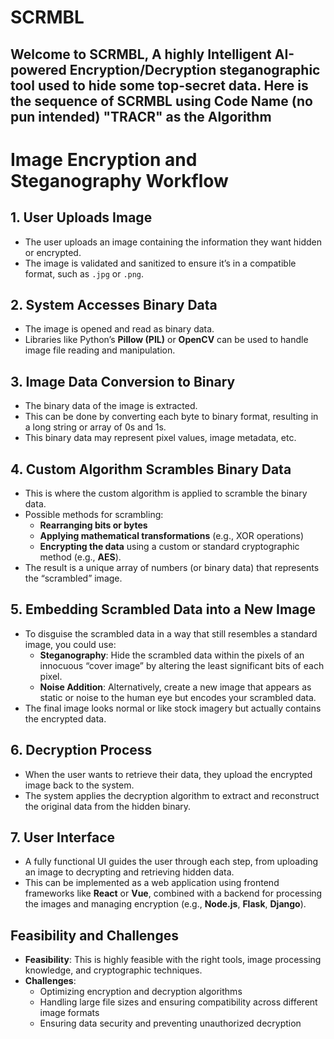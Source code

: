 # SCRMBL
## Welcome to SCRMBL, A highly Intelligent AI-powered Encryption/Decryption steganographic tool used to hide some top-secret data. Here is the sequence of SCRMBL using Code Name (no pun intended) "TRACR" as the Algorithm
# Image Encryption and Steganography Workflow

## 1. User Uploads Image
- The user uploads an image containing the information they want hidden or encrypted.
- The image is validated and sanitized to ensure it’s in a compatible format, such as `.jpg` or `.png`.

## 2. System Accesses Binary Data
- The image is opened and read as binary data.
- Libraries like Python’s **Pillow (PIL)** or **OpenCV** can be used to handle image file reading and manipulation.

## 3. Image Data Conversion to Binary
- The binary data of the image is extracted.
- This can be done by converting each byte to binary format, resulting in a long string or array of 0s and 1s.
- This binary data may represent pixel values, image metadata, etc.

## 4. Custom Algorithm Scrambles Binary Data
- This is where the custom algorithm is applied to scramble the binary data.
- Possible methods for scrambling:
  - **Rearranging bits or bytes**
  - **Applying mathematical transformations** (e.g., XOR operations)
  - **Encrypting the data** using a custom or standard cryptographic method (e.g., **AES**).
- The result is a unique array of numbers (or binary data) that represents the “scrambled” image.

## 5. Embedding Scrambled Data into a New Image
- To disguise the scrambled data in a way that still resembles a standard image, you could use:
  - **Steganography**: Hide the scrambled data within the pixels of an innocuous “cover image” by altering the least significant bits of each pixel.
  - **Noise Addition**: Alternatively, create a new image that appears as static or noise to the human eye but encodes your scrambled data.
- The final image looks normal or like stock imagery but actually contains the encrypted data.

## 6. Decryption Process
- When the user wants to retrieve their data, they upload the encrypted image back to the system.
- The system applies the decryption algorithm to extract and reconstruct the original data from the hidden binary.

## 7. User Interface
- A fully functional UI guides the user through each step, from uploading an image to decrypting and retrieving hidden data.
- This can be implemented as a web application using frontend frameworks like **React** or **Vue**, combined with a backend for processing the images and managing encryption (e.g., **Node.js**, **Flask**, **Django**).

## Feasibility and Challenges
- **Feasibility**: This is highly feasible with the right tools, image processing knowledge, and cryptographic techniques.
- **Challenges**:
  - Optimizing encryption and decryption algorithms
  - Handling large file sizes and ensuring compatibility across different image formats
  - Ensuring data security and preventing unauthorized decryption
